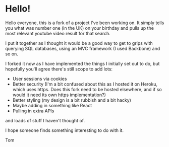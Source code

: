 Hello!
======

Hello everyone, this is a fork of a project I've been working on. It simply tells you what was number one (in the UK) on your birthday and pulls up the most relevant youtube video result for that search.

I put it together as I thought it would be a good way to get to grips with querying SQL databases, using an MVC framework (I used Backbone) and so on.

I forked it now as I have implemented the things I initially set out to do, but hopefully you'll agree there's still scope to add lots:

* User sessions via cookies
* Better security (I'm a bit confused about this as I hosted it on Heroku, which uses https. Does this fork need to be hosted elsewhere, and if so would it need its own https implementation?)
* Better styling (my design is a bit rubbish and a bit hacky)
* Maybe adding in something like React
* Pulling in extra APIs

and loads of stuff I haven't thought of.

I hope someone finds something interesting to do with it.

Tom
